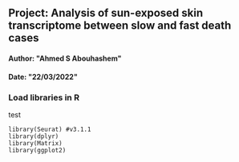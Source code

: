 ## Project: Analysis of sun-exposed skin transcriptome between slow and fast death cases
#### Author: "Ahmed S Abouhashem"
#### Date: "22/03/2022"

### Load libraries in R
test
```
library(Seurat) #v3.1.1
library(dplyr)
library(Matrix)
library(ggplot2)
```


